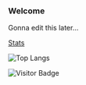### Welcome

Gonna edit this later...

[Stats](https://github-readme-stats.vercel.app/api?username=JASFramework&show_icons=true&theme=gotham) 
  
![Top Langs](https://github-readme-stats.vercel.app/api/top-langs/?username=JASFramework&hide=TeX&layout=compact)

![Visitor Badge](https://visitor-badge.laobi.icu/badge?page_id=JASFramework.JASFramework)

<!--
**JASFramework/JASFramework** is a ✨ _special_ ✨ repository because its `README.md` (this file) appears on your GitHub profile.

Here are some ideas to get you started:

- 🔭 I’m currently working on ...
- 🌱 I’m currently learning ...
- 👯 I’m looking to collaborate on ...
- 🤔 I’m looking for help with ...
- 💬 Ask me about ...
- 📫 How to reach me: ...
- 😄 Pronouns: ...
- ⚡ Fun fact: ...
-->
